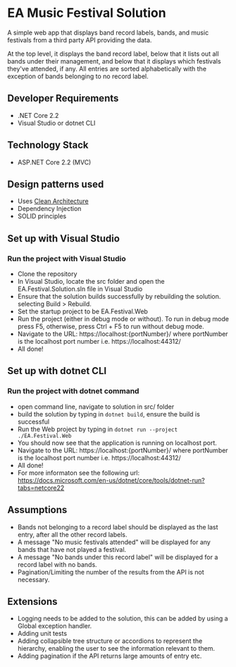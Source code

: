 # EA Music Festival Solution

A simple web app that displays band record labels, bands, and music festivals from a third party API providing the data.

At the top level, it displays the band record label, below that it lists out all bands under their management, and below that it displays which festivals they've attended, if any. All entries are sorted alphabetically with the exception of bands belonging to no record label.

## Developer Requirements
- .NET Core 2.2
- Visual Studio or dotnet CLI

## Technology Stack
- ASP.NET Core 2.2 (MVC)

## Design patterns used
- Uses [Clean Architecture](https://blog.cleancoder.com/uncle-bob/2012/08/13/the-clean-architecture.html)
- Dependency Injection
- SOLID principles

## Set up with Visual Studio
### Run the project with Visual Studio
- Clone the repository
- In Visual Studio, locate the src folder and open the EA.Festival.Solution.sln file in Visual Studio
- Ensure that the solution builds successfully by rebuilding the solution. selecting  Build > Rebuild.
- Set the startup project to be EA.Festival.Web 
- Run the project (either in debug mode or without). To run in debug mode press F5, otherwise, press Ctrl + F5 to run without debug mode.
- Navigate to the URL: https://localhost:{portNumber}/ where portNumber is the localhost port number i.e. https://localhost:44312/
- All done!

## Set up with dotnet CLI
### Run the project with dotnet command
- open command line, navigate to solution in src/ folder
- build the solution by typing in ``dotnet build``, ensure the build is successful
- Run the Web project by typing in ``dotnet run --project ./EA.Festival.Web``
- You should now see that the application is running on localhost port.
- Navigate to the URL: https://localhost:{portNumber}/ where portNumber is the localhost port number i.e. https://localhost:44312/
- All done!
- For more informaton see the following url: https://docs.microsoft.com/en-us/dotnet/core/tools/dotnet-run?tabs=netcore22

## Assumptions
- Bands not belonging to a record label should be displayed as the last entry, after all the other record labels.
- A message "No music festivals attended" will be displayed for any bands that have not played a festival.
- A message "No bands under this record label" will be displayed for a record label with no bands.
- Pagination/Limiting the number of the results from the API is not necessary.

## Extensions
- Logging needs to be added to the solution, this can be added by using a Global exception handler.
- Adding unit tests
- Adding collapsible tree structure or accordions to represent the hierarchy, enabling the user to see the information relevant to them.
- Adding pagination if the API returns large amounts of entry etc.
